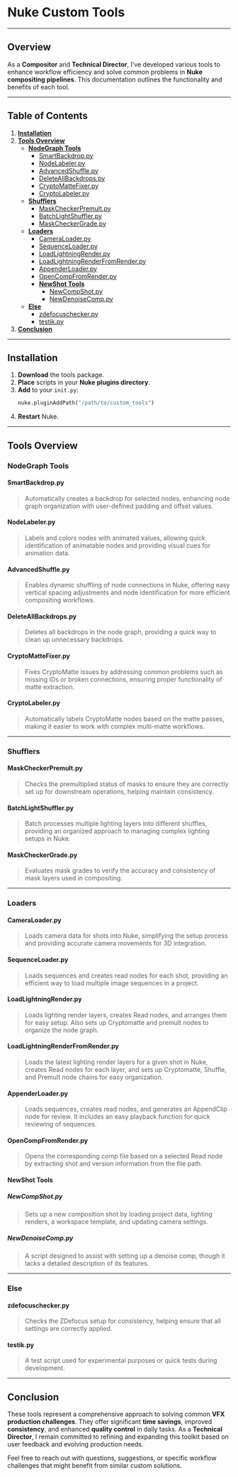 # Nuke Custom Tools

---

## Overview

As a **Compositor** and **Technical Director**, I've developed various tools to enhance workflow efficiency and solve common problems in **Nuke compositing pipelines**. This documentation outlines the functionality and benefits of each tool.

---

## Table of Contents

1. [**Installation**](#installation)
2. [**Tools Overview**](#tools-overview)
   - [**NodeGraph Tools**](#nodegraph-tools)
     - [SmartBackdrop.py](#smartbackdroppy)
     - [NodeLabeler.py](#nodelabelerpy)
     - [AdvancedShuffle.py](#advancedshufflepy)
     - [DeleteAllBackdrops.py](#deleteallbackdropspy)
     - [CryptoMatteFixer.py](#cryptomattefixerpy)
     - [CryptoLabeler.py](#cryptolabelerpy)
   - [**Shufflers**](#shufflers)
     - [MaskCheckerPremult.py](#maskcheckerpremultpy)
     - [BatchLightShuffler.py](#batchlightshufflerpy)
     - [MaskCheckerGrade.py](#maskcheckergradepy)
   - [**Loaders**](#loaders)
     - [CameraLoader.py](#cameraloaderpy)
     - [SequenceLoader.py](#sequenceloaderpy)
     - [LoadLightningRender.py](#loadlightningrenderpy)
     - [LoadLightningRenderFromRender.py](#loadlightningrenderfromrenderpy)
     - [AppenderLoader.py](#appenderloaderpy)
     - [OpenCompFromRender.py](#opencompfromrenderpy)
     - [**NewShot Tools**](#newshot-tools)
       - [NewCompShot.py](#newcompshotpy)
       - [NewDenoiseComp.py](#newdenoisecomppy)
   - [**Else**](#else)
     - [zdefocuschecker.py](#zdefocuscheckerpy)
     - [testik.py](#testikpy)
3. [**Conclusion**](#conclusion)

---

## Installation

1. **Download** the tools package.
2. **Place** scripts in your **Nuke plugins directory**.
3. **Add** to your `init.py`:
   ```python
   nuke.pluginAddPath("/path/to/custom_tools")
   ```
4. **Restart** Nuke.

---

## Tools Overview

### NodeGraph Tools

#### **SmartBackdrop.py**

> Automatically creates a backdrop for selected nodes, enhancing node graph organization with user-defined padding and offset values.

#### **NodeLabeler.py**

> Labels and colors nodes with animated values, allowing quick identification of animatable nodes and providing visual cues for animation data.

#### **AdvancedShuffle.py**

> Enables dynamic shuffling of node connections in Nuke, offering easy vertical spacing adjustments and node identification for more efficient compositing workflows.

#### **DeleteAllBackdrops.py**

> Deletes all backdrops in the node graph, providing a quick way to clean up unnecessary backdrops.

#### **CryptoMatteFixer.py**

> Fixes CryptoMatte issues by addressing common problems such as missing IDs or broken connections, ensuring proper functionality of matte extraction.

#### **CryptoLabeler.py**

> Automatically labels CryptoMatte nodes based on the matte passes, making it easier to work with complex multi-matte workflows.

---

### Shufflers

#### **MaskCheckerPremult.py**

> Checks the premultiplied status of masks to ensure they are correctly set up for downstream operations, helping maintain consistency.

#### **BatchLightShuffler.py**

> Batch processes multiple lighting layers into different shuffles, providing an organized approach to managing complex lighting setups in Nuke.

#### **MaskCheckerGrade.py**

> Evaluates mask grades to verify the accuracy and consistency of mask layers used in compositing.

---

### Loaders

#### **CameraLoader.py**

> Loads camera data for shots into Nuke, simplifying the setup process and providing accurate camera movements for 3D integration.

#### **SequenceLoader.py**

> Loads sequences and creates read nodes for each shot, providing an efficient way to load multiple image sequences in a project.

#### **LoadLightningRender.py**

> Loads lighting render layers, creates Read nodes, and arranges them for easy setup. Also sets up Cryptomatte and premult nodes to organize the node graph.

#### **LoadLightningRenderFromRender.py**

> Loads the latest lighting render layers for a given shot in Nuke, creates Read nodes for each layer, and sets up Cryptomatte, Shuffle, and Premult node chains for easy organization.

#### **AppenderLoader.py**

> Loads sequences, creates read nodes, and generates an AppendClip node for review. It includes an easy playback function for quick reviewing of sequences.

#### **OpenCompFromRender.py**

> Opens the corresponding comp file based on a selected Read node by extracting shot and version information from the file path.

#### **NewShot Tools**

##### **NewCompShot.py**

> Sets up a new composition shot by loading project data, lighting renders, a workspace template, and updating camera settings.

##### **NewDenoiseComp.py**

> A script designed to assist with setting up a denoise comp, though it lacks a detailed description of its features.

---

### Else

#### **zdefocuschecker.py**

> Checks the ZDefocus setup for consistency, helping ensure that all settings are correctly applied.

#### **testik.py**

> A test script used for experimental purposes or quick tests during development.

---

## Conclusion

These tools represent a comprehensive approach to solving common **VFX production challenges**. They offer significant **time savings**, improved **consistency**, and enhanced **quality control** in daily tasks. As a **Technical Director**, I remain committed to refining and expanding this toolkit based on user feedback and evolving production needs.

Feel free to reach out with questions, suggestions, or specific workflow challenges that might benefit from similar custom solutions.

